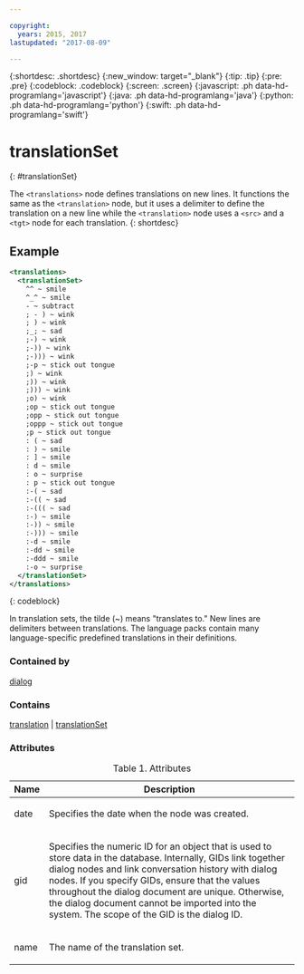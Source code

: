 ```yaml
---

copyright:
  years: 2015, 2017
lastupdated: "2017-08-09"

---
```


{:shortdesc: .shortdesc}
{:new_window: target="_blank"}
{:tip: .tip}
{:pre: .pre}
{:codeblock: .codeblock}
{:screen: .screen}
{:javascript: .ph data-hd-programlang='javascript'}
{:java: .ph data-hd-programlang='java'}
{:python: .ph data-hd-programlang='python'}
{:swift: .ph data-hd-programlang='swift'}

# translationSet
{: #translationSet}

The `<translations>` node defines translations on new lines. It functions the same as the `<translation>` node, but it uses a delimiter to define the translation on a new line while the `<translation>` node uses a `<src>` and a `<tgt>` node for each translation.
{: shortdesc}

## Example

```xml
<translations>
  <translationSet>
    ^^ ~ smile
    ^_^ ~ smile
    - ~ subtract
    ; - ) ~ wink
    ; ) ~ wink
    ;_; ~ sad
    ;-) ~ wink
    ;-)) ~ wink
    ;-))) ~ wink
    ;-p ~ stick out tongue
    ;) ~ wink
    ;)) ~ wink
    ;))) ~ wink
    ;o) ~ wink
    ;op ~ stick out tongue
    ;opp ~ stick out tongue
    ;oppp ~ stick out tongue
    ;p ~ stick out tongue
    : ( ~ sad
    : ) ~ smile
    : ] ~ smile
    : d ~ smile
    : o ~ surprise
    : p ~ stick out tongue
    :-( ~ sad
    :-(( ~ sad
    :-((( ~ sad
    :-) ~ smile
    :-)) ~ smile
    :-))) ~ smile
    :-d ~ smile
    :-dd ~ smile
    :-ddd ~ smile
    :-o ~ surprise
  </translationSet>
</translations>
```
{: codeblock}

In translation sets, the tilde (~) means "translates to." New lines are delimiters between translations. The language packs contain many language-specific predefined translations in their definitions.

### Contained by

[dialog](/docs/services/dialog/dialog.html)

### Contains

[translation](/docs/services/dialog/translation.html) | [translationSet](/docs/services/dialog/translationSet.html)

### Attributes

<table>
<caption>Table 1. Attributes</caption>
<thead><tr><th>Name</th>
<th>Description</th>
</tr>
</thead>
<tbody><tr><td><p>
date
</p></td>
<td><p>
Specifies the date when the node was created.
</p></td>
</tr>
<tr><td><p>
gid
</p></td>
<td><p>
Specifies the numeric ID for an
object that is used to store data in the database. Internally, GIDs
link together dialog nodes and link conversation history with dialog
nodes. If you specify GIDs, ensure that the values throughout the
dialog document are unique. Otherwise, the dialog document cannot
be imported into the system. The scope of the GID is the dialog ID.
</p></td>
</tr>
<tr><td><p>
name
</p></td>
<td><p>
The name of the translation set.
</p></td>
</tr>
</tbody>
</table>
